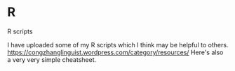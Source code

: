 # R
R scripts

I have uploaded some of my R scripts which I think may be helpful to others.  
https://congzhanglinguist.wordpress.com/category/resources/ Here's also a very very simple cheatsheet.  
